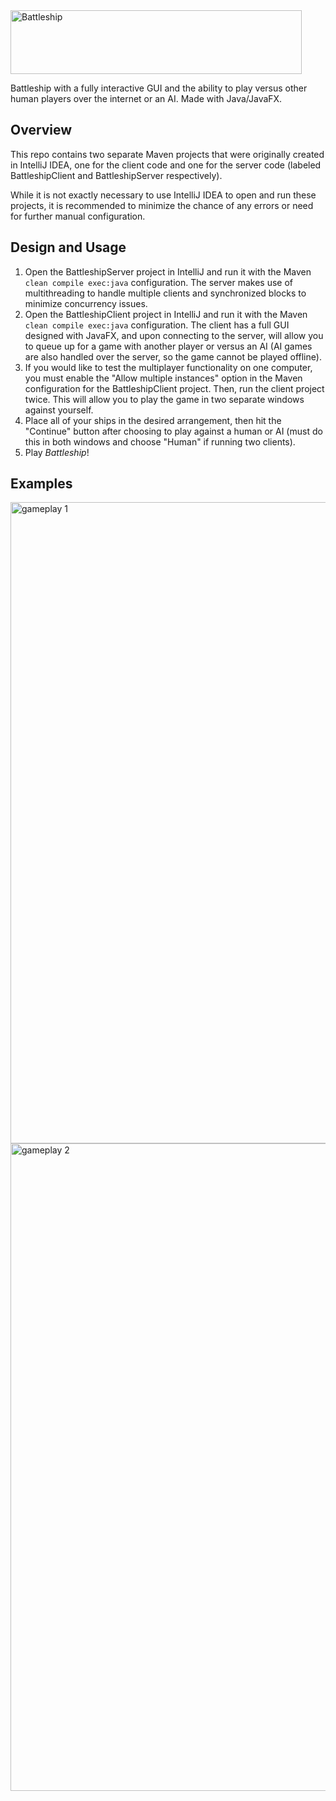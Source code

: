 <img width="466" height="102" alt="Battleship" src="https://github.com/user-attachments/assets/2144fa01-10fc-447e-9679-b9d4d634389b" /> 

Battleship with a fully interactive GUI and the ability to play versus other human players over the internet or an AI. Made with Java/JavaFX.

## Overview
This repo contains two separate Maven projects that were originally created in IntelliJ IDEA, one for the client code and one for the server code (labeled BattleshipClient and BattleshipServer respectively).

While it is not exactly necessary to use IntelliJ IDEA to open and run these projects, it is recommended to minimize the chance of any errors or need for further manual configuration.

## Design and Usage
1. Open the BattleshipServer project in IntelliJ and run it with the Maven ```clean compile exec:java``` configuration. The server makes use of multithreading to handle multiple clients and synchronized blocks to  minimize concurrency issues.
2. Open the BattleshipClient project in IntelliJ and run it with the Maven ```clean compile exec:java``` configuration. The client has a full GUI designed with JavaFX, and upon connecting to the server, will allow you to queue up for a game with another player or versus an AI (AI games are also handled over the server, so the game cannot be played offline).
3. If you would like to test the multiplayer functionality on one computer, you must enable the "Allow multiple instances" option in the Maven configuration for the BattleshipClient project. Then, run the client project twice. This will allow you to play the game in two separate windows against yourself.
4. Place all of your ships in the desired arrangement, then hit the "Continue" button after choosing to play against a human or AI (must do this in both windows and choose "Human" if running two clients).
5. Play *Battleship*!

## Examples
<img width="1593" height="1026" alt="gameplay 1" src="https://github.com/user-attachments/assets/acf2f6f0-fb51-4626-aeed-6cb4f498315d" />

<img width="1600" height="1036" alt="gameplay 2" src="https://github.com/user-attachments/assets/a8f47e26-9542-41ff-84a7-97bf4cfca7d1" />


